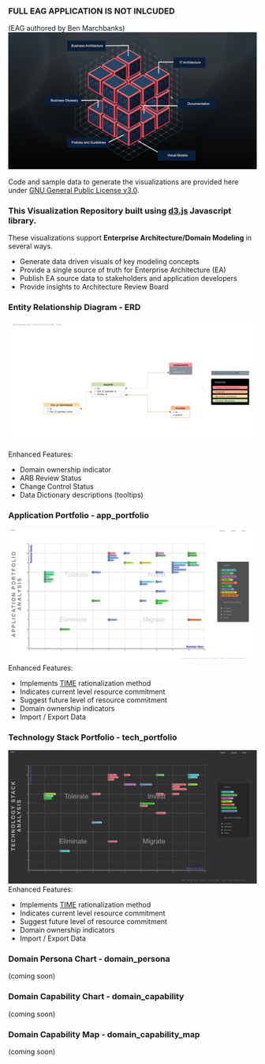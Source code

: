 ### FULL EAG APPLICATION IS NOT INLCUDED
(EAG authored by Ben Marchbanks)
![Image](/docs/assets/img/eag.png)

Code and sample data to generate the visualizations are provided here under [GNU General Public License v3.0](/docs/assets/img/license.txt).

### This Visualization Repository built using [d3.js](https://d3js.org) Javascript library.

These visualizations support **Enterprise Architecture/Domain Modeling** in several ways.
- Generate data driven visuals of key modeling concepts
- Provide a single source of truth for Enterprise Architecture (EA)
- Publish EA source data to stakeholders and application developers
- Provide insights to Architecture Review Board

### Entity Relationship Diagram - ERD
![Image](/docs/assets/img/erd.png)

Enhanced Features:
- Domain ownership indicator
- ARB Review Status
- Change Control Status
- Data Dictionary descriptions (tooltips)

### Application Portfolio - app_portfolio
![Image](/docs/assets/img/app_portfolio.png)
Enhanced Features:
- Implements [TIME](https://blog.planview.com/driving-transparency-time-analysis-apm/) rationalization method
- Indicates current level resource commitment
- Suggest future level of resource commitment
- Domain ownership indicators
- Import / Export Data

### Technology Stack Portfolio - tech_portfolio
![Image](/docs/assets/img/tech_portfolio.png)
Enhanced Features:
- Implements [TIME](https://blog.planview.com/driving-transparency-time-analysis-apm/) rationalization method
- Indicates current level resource commitment
- Suggest future level of resource commitment
- Domain ownership indicators
- Import / Export Data

### Domain Persona Chart - domain_persona
(coming soon)

### Domain Capability Chart - domain_capability
(coming soon)

### Domain Capability Map - domain_capability_map
(coming soon)

